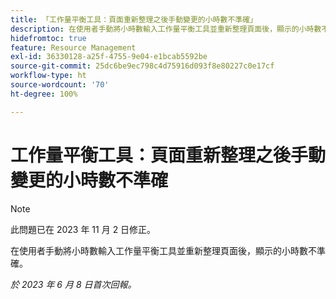 ```yaml
---
title: 「工作量平衡工具：頁面重新整理之後手動變更的小時數不準確」
description: 在使用者手動將小時數輸入工作量平衡工具並重新整理頁面後，顯示的小時數不準確。
hidefromtoc: true
feature: Resource Management
exl-id: 36330128-a25f-4755-9e04-e1bcab5592be
source-git-commit: 25dc6be9ec798c4d75916d093f8e80227c0e17cf
workflow-type: ht
source-wordcount: '70'
ht-degree: 100%

---
```


# 工作量平衡工具：頁面重新整理之後手動變更的小時數不準確

>[!NOTE]
>
>此問題已在 2023 年 11 月 2 日修正。

在使用者手動將小時數輸入工作量平衡工具並重新整理頁面後，顯示的小時數不準確。

_於 2023 年 6 月 8 日首次回報。_
